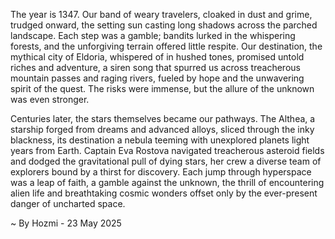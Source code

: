 
The year is 1347.  Our band of weary travelers, cloaked in dust and grime, trudged onward, the setting sun casting long shadows across the parched landscape.  Each step was a gamble; bandits lurked in the whispering forests, and the unforgiving terrain offered little respite.  Our destination, the mythical city of Eldoria, whispered of in hushed tones, promised untold riches and adventure, a siren song that spurred us across treacherous mountain passes and raging rivers, fueled by hope and the unwavering spirit of the quest.  The risks were immense, but the allure of the unknown was even stronger.

Centuries later, the stars themselves became our pathways.  The Althea, a starship forged from dreams and advanced alloys, sliced through the inky blackness, its destination a nebula teeming with unexplored planets light years from Earth.  Captain Eva Rostova navigated treacherous asteroid fields and dodged the gravitational pull of dying stars, her crew a diverse team of explorers bound by a thirst for discovery. Each jump through hyperspace was a leap of faith, a gamble against the unknown, the thrill of encountering alien life and breathtaking cosmic wonders offset only by the ever-present danger of uncharted space.

~ By Hozmi - 23 May 2025
